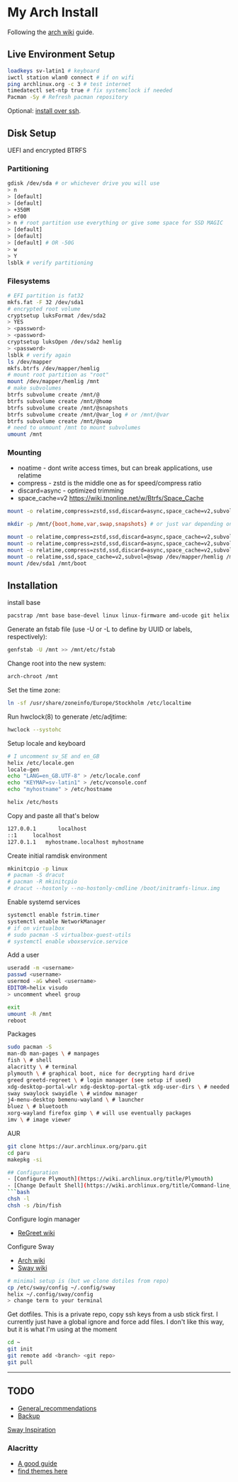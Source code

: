 # My Arch Install
Following the [arch wiki](https://wiki.archlinux.org/title/Installation_guide) guide.
## Live Environment Setup
```bash 
loadkeys sv-latin1 # keyboard
iwctl station wlan0 connect # if on wifi
ping archlinux.org -c 3 # test internet
timedatectl set-ntp true # fix systemclock if needed
Pacman -Sy # Refresh pacman repository
```
Optional: [install over ssh](https://wiki.archlinux.org/title/Install_Arch_Linux_via_SSH).

## Disk Setup
UEFI and encrypted BTRFS
### Partitioning
```bash 
gdisk /dev/sda # or whichever drive you will use
> n
> [default]
> [default]
> +350M
> ef00
> n # root partition use everything or give some space for SSD MAGIC
> [default]
> [default]
> [default] # OR -50G
> w
> Y
lsblk # verify partitioning
```
### Filesystems
```bash 
# EFI partition is fat32
mkfs.fat -F 32 /dev/sda1
# encrypted root volume
cryptsetup luksFormat /dev/sda2
> YES
> <password>
> <password>
cryptsetup luksOpen /dev/sda2 hemlig
> <password>
lsblk # verify again
ls /dev/mapper
mkfs.btrfs /dev/mapper/hemlig
# mount root partition as "root"
mount /dev/mapper/hemlig /mnt
# make subvolumes
btrfs subvolume create /mnt/@
btrfs subvolume create /mnt/@home
btrfs subvolume create /mnt/@snapshots
btrfs subvolume create /mnt/@var_log # or /mnt/@var
btrfs subvolume create /mnt/@swap
# need to unmount /mnt to mount subvolumes
umount /mnt
```

### Mounting
- noatime - dont write access times, but can break applications, use relatime
- compress - zstd is the middle one as for speed/compress ratio
- discard=async - optimized trimming
- space_cache=v2 https://wiki.tnonline.net/w/Btrfs/Space_Cache
```bash 
mount -o relatime,compress=zstd,ssd,discard=async,space_cache=v2,subvol=@ /dev/mapper/hemlig /mnt

mkdir -p /mnt/{boot,home,var,swap,snapshots} # or just var depending on coice on line 45

mount -o relatime,compress=zstd,ssd,discard=async,space_cache=v2,subvol=@home /dev/mapper/hemlig /mnt/home
mount -o relatime,compress=zstd,ssd,discard=async,space_cache=v2,subvol=@snapshots /dev/mapper/hemlig /mnt/snapshots
mount -o relatime,compress=zstd,ssd,discard=async,space_cache=v2,subvol=@var /dev/mapper/hemlig /mnt/var
mount -o relatime,ssd,space_cache=v2,subvol=@swap /dev/mapper/hemlig /mnt/swap
mount /dev/sda1 /mnt/boot
```
## Installation 
install base
```bash 
pacstrap /mnt base base-devel linux linux-firmware amd-ucode git helix fish btrfs-progs
```

Generate an fstab file (use -U or -L to define by UUID or labels, respectively):
```bash 
genfstab -U /mnt >> /mnt/etc/fstab
```
Change root into the new system:
```bash 
arch-chroot /mnt
```

Set the time zone:
```bash 
ln -sf /usr/share/zoneinfo/Europe/Stockholm /etc/localtime
```
Run hwclock(8) to generate /etc/adjtime:
```bash 
hwclock --systohc
```

Setup locale and keyboard
```bash 
# I uncomment sv_SE and en_GB
helix /etc/locale.gen
locale-gen
echo "LANG=en_GB.UTF-8" > /etc/locale.conf
echo "KEYMAP=sv-latin1" > /etc/vconsole.conf
echo "myhostname" > /etc/hostname
```


```bash 
helix /etc/hosts  
```
Copy and paste all that's below
```bash 
127.0.0.1       localhost
::1     localhost
127.0.1.1   myhostname.localhost myhostname
```
Create initial ramdisk environment
```bash 
mkinitcpio -p linux
# pacman -S dracut
# pacman -R mkinitcpio
# dracut --hostonly --no-hostonly-cmdline /boot/initramfs-linux.img
```
Enable systemd services
```bash 
systemctl enable fstrim.timer
systemctl enable NetworkManager
# if on virtualbox
# sudo pacman -S virtualbox-guest-utils
# systemctl enable vboxservice.service
```
Add a user
```bash 
useradd -m <username>
passwd <username>
usermod -aG wheel <username>
EDITOR=helix visudo
> uncomment wheel group
```

```bash 
exit
umount -R /mnt
reboot
```

Packages
```bash 
sudo pacman -S 
man-db man-pages \ # manpages
fish \ # shell
alacritty \ # terminal
plymouth \ # graphical boot, nice for decrypting hard drive
greed greetd-regreet \ # login manager (see setup if used)
xdg-desktop-portal-wlr xdg-desktop-portal-gtk xdg-user-dirs \ # needed by applications on wlroots
sway swaylock swayidle \ # window manager
j4-menu-desktop bemenu-wayland \ # launcher
bluez \ # bluetooth
xorg-wayland firefox gimp \ # will use eventually packages
imv \ # image viewer

```

AUR
```bash 
git clone https://aur.archlinux.org/paru.git
cd paru
makepkg -si

## Configuration
- [Configure Plymouth](https://wiki.archlinux.org/title/Plymouth)
- [Change Default Shell](https://wiki.archlinux.org/title/Command-line_shell#Changing_your_default_shell)
```bash 
chsh -l
chsh -s /bin/fish
```

Configure login manager
- [ReGreet wiki](https://github.com/rharish101/ReGreet?tab=readme-ov-file#usage)

Configure Sway
- [Arch wiki](https://wiki.archlinux.org/title/Sway)
- [Sway wiki](https://github.com/swaywm/sway/wiki/Useful-add-ons-for-sway)
```bash 
# minimal setup is (but we clone dotiles from repo)
cp /etc/sway/config ~/.config/sway
helix ~/.config/sway/config
> change term to your terminal
```

Get dotfiles. This is a private repo, copy ssh keys from a usb stick first.
I currently just have a global ignore and force add files.
I don't like this way, but it is what I'm using at the moment
```bash 
cd ~
git init
git remote add <branch> <git repo>
git pull
```





----------

## TODO
- [General_recommendations](https://wiki.archlinux.org/title/General_recommendations)
- [Backup](https://wiki.archlinux.org/title/Snapper)

[Sway Inspiration](https://github.com/Madic-/Sway-DE)

### Alacritty
- [A good guide](https://clubmate.fi/alacritty)
- [find themes here](https://github.com/rajasegar/alacritty-themes)
